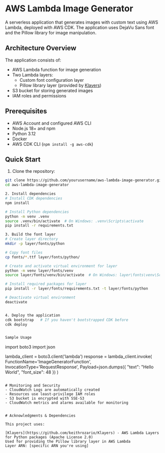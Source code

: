 # AWS Lambda Image Generator

A serverless application that generates images with custom text using AWS Lambda, deployed with AWS CDK. The application uses DejaVu Sans font and the Pillow library for image manipulation.

## Architecture Overview

The application consists of:
- AWS Lambda function for image generation
- Two Lambda layers:
  - Custom font configuration layer
  - Pillow library layer (provided by [Klayers](https://github.com/keithrozario/Klayers))
- S3 bucket for storing generated images
- IAM roles and permissions

## Prerequisites

- AWS Account and configured AWS CLI
- Node.js 18+ and npm
- Python 3.12
- Docker
- AWS CDK CLI (`npm install -g aws-cdk`)

## Quick Start

1. Clone the repository:
```bash
git clone https://github.com/yourusername/aws-lambda-image-generator.git
cd aws-lambda-image-generator

2. Install dependencies
# Install CDK dependencies
npm install

# Install Python dependencies
python -m venv .venv
source .venv/bin/activate  # On Windows: .venv\Scripts\activate
pip install -r requirements.txt

3. Build the font layer
# Create layer directory
mkdir -p layer/fonts/python

# Copy font files
cp fonts/*.ttf layer/fonts/python/

# Create and activate virtual environment for layer
python -m venv layer/fonts/venv
source layer/fonts/venv/bin/activate  # On Windows: layer\fonts\venv\Scripts\activate

# Install required packages for layer
pip install -r layer/fonts/requirements.txt -t layer/fonts/python

# Deactivate virtual environment
deactivate


4. Deploy the application
cdk bootstrap   # If you haven't bootstrapped CDK before
cdk deploy


Sample Usage
```
import boto3
import json

lambda_client = boto3.client('lambda')
response = lambda_client.invoke(
    FunctionName='ImageGeneratorFunction',
    InvocationType='RequestResponse',
    Payload=json.dumps({
        "text": "Hello World",
        "font_size": 48
    })
)
```

# Monitoring and Security
- CloudWatch Logs are automatically created
- Resources use least-privilege IAM roles
- S3 bucket is encrypted with SSE-S3
- CloudWatch metrics and alarms available for monitoring


# Acknowledgments & Dependencies

This project uses:

[Klayers](https://github.com/keithrozario/Klayers) - AWS Lambda Layers for Python packages (Apache License 2.0)
Used for providing the Pillow library layer in AWS Lambda
Layer ARN: [specific ARN you're using]
